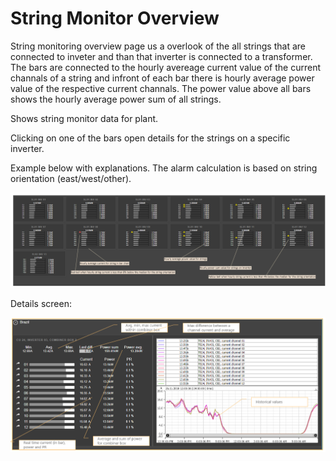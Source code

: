 # String Monitor Overview


String monitoring overview page us a overlook of the all strings that are connected to inveter and than that inverter is connected to a transformer.
The bars are connected to the hourly avereage current value of the current channals of a string and infront of each bar there is hourly average power value of the respective current channals.
The power value above all bars shows the hourly average power sum of all strings.

Shows string monitor data for plant.

Clicking on one of the bars open details for the strings on a specific inverter.

Example below with explanations. The alarm calculation is based on string orientation (east/west/other).

![String monitor](../Images/stringmonitoroverview.png)

Details screen:

![String monitor details](../Images/stringmonitor%20details.png)